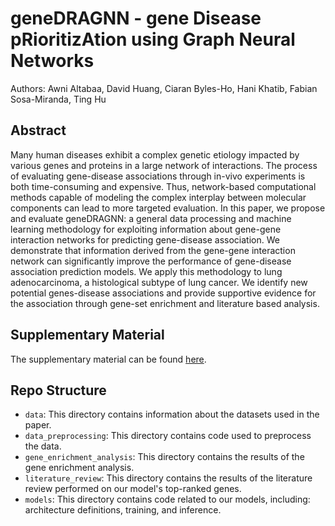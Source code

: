 # geneDRAGNN - gene Disease pRioritizAtion using Graph Neural Networks

Authors: Awni Altabaa, David Huang, Ciaran Byles-Ho, Hani Khatib, Fabian Sosa-Miranda, Ting Hu


## Abstract
Many human diseases exhibit a complex genetic etiology impacted by various genes and proteins in a large network of interactions. The process of evaluating gene-disease associations through in-vivo experiments is both time-consuming and expensive. Thus, network-based computational methods capable of modeling the complex interplay between molecular components can lead to more targeted evaluation. In this paper, we propose and evaluate geneDRAGNN: a general data processing and machine learning methodology for exploiting information about gene-gene interaction networks for predicting gene-disease association. We demonstrate that information derived from the gene-gene interaction network can significantly improve the performance of gene-disease association prediction models. We apply this methodology to lung adenocarcinoma, a histological subtype of lung cancer. We identify new potential genes-disease associations and provide supportive evidence for the association through gene-set enrichment and literature based analysis. 

## Supplementary Material
The supplementary material can be found [here](geneDRAGNN_Supplementary.pdf).

## Repo Structure
- `data`: This directory contains information about the datasets used in the paper.
- `data_preprocessing`: This directory contains code used to preprocess the data.
- `gene_enrichment_analysis`: This directory contains the results of the gene enrichment analysis.
- `literature_review`: This directory contains the results of the literature review performed on our model's top-ranked genes.
- `models`: This directory contains code related to our models, including: architecture definitions, training, and inference.
